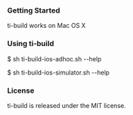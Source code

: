 ### Getting Started
ti-build works on Mac OS X 

### Using ti-build
$ sh ti-build-ios-adhoc.sh --help

$ sh ti-build-ios-simulator.sh --help

### License
ti-build is released under the MIT license.